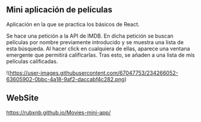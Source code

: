 ## Mini aplicación de películas

Aplicación en la que se practica los básicos de React. 

Se hace una petición a la API de IMDB. En dicha petición se buscan películas por nombre previamente introducido y se muestra una lista de esta búsqueda.
Al hacer click en cualquiera de ellas, aparece una ventana emergente que permitirá califlcarlas.
Tras esto, se añaden a una lista de mis películas calificadas.

!(https://user-images.githubusercontent.com/67047753/234266052-63605902-0bbc-4a18-9af2-daccabf4c282.png)

## WebSite
https://rubxnb.github.io/Movies-mini-app/
